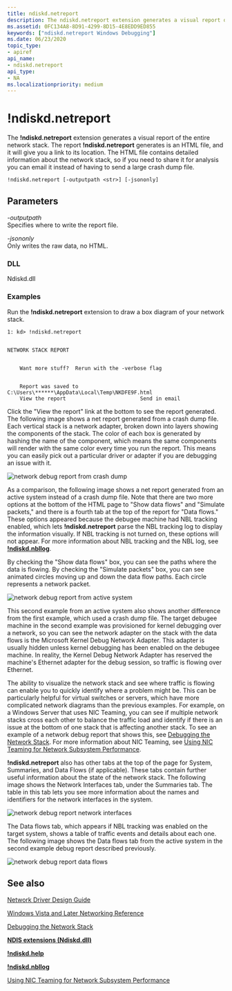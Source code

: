 ```yaml
---
title: ndiskd.netreport
description: The ndiskd.netreport extension generates a visual report of the entire network stack.
ms.assetid: 0FC134A8-8D91-4299-8D15-4E8EDD9ED855
keywords: ["ndiskd.netreport Windows Debugging"]
ms.date: 06/23/2020
topic_type:
- apiref
api_name:
- ndiskd.netreport
api_type:
- NA
ms.localizationpriority: medium
---
```


# !ndiskd.netreport

The **!ndiskd.netreport** extension generates a visual report of the entire network stack. The report **!ndiskd.netreport** generates is an HTML file, and it will give you a link to its location. The HTML file contains detailed information about the network stack, so if you need to share it for analysis you can email it instead of having to send a large crash dump file.

```console
!ndiskd.netreport [-outputpath <str>] [-jsononly] 
```

## Parameters

<span id="_______-outputpath______"></span><span id="_______-OUTPUTPATH______"></span> *-outputpath*   
Specifies where to write the report file.

<span id="_______-jsononly______"></span><span id="_______-JSONONLY______"></span> *-jsononly*   
Only writes the raw data, no HTML.

### DLL

Ndiskd.dll

### Examples

Run the **!ndiskd.netreport** extension to draw a box diagram of your network stack.

```console
1: kd> !ndiskd.netreport


NETWORK STACK REPORT


    Want more stuff?  Rerun with the -verbose flag
                                                                                            

    Report was saved to C:\Users\******\AppData\Local\Temp\NKDFE9F.html
    View the report                        Send in email
```

Click the "View the report" link at the bottom to see the report generated. The following image shows a net report generated from a crash dump file. Each vertical stack is a network adapter, broken down into layers showing the components of the stack. The color of each box is generated by hashing the name of the component, which means the same components will render with the same color every time you run the report. This means you can easily pick out a particular driver or adapter if you are debugging an issue with it.

![network debug report from crash dump](images/!ndiskd-netreport-crashdump.png)

As a comparison, the following image shows a net report generated from an active system instead of a crash dump file. Note that there are two more options at the bottom of the HTML page to "Show data flows" and "Simulate packets," and there is a fourth tab at the top of the report for "Data flows." These options appeared because the debugee machine had NBL tracking enabled, which lets **!ndiskd.netreport** parse the NBL tracking log to display the information visually. If NBL tracking is not turned on, these options will not appear. For more information about NBL tracking and the NBL log, see [**!ndiskd.nbllog**](-ndiskd-nbllog.md).

By checking the "Show data flows" box, you can see the paths where the data is flowing. By checking the "Simulate packets" box, you can see animated circles moving up and down the data flow paths. Each circle represents a network packet.

![network debug report from active system](images/!ndiskd-netreport-activesystem.png)

This second example from an active system also shows another difference from the first example, which used a crash dump file. The target debugee machine in the second example was provisioned for kernel debugging over a network, so you can see the network adapter on the stack with the data flows is the Microsoft Kernel Debug Network Adapter. This adapter is usually hidden unless kernel debugging has been enabled on the debugee machine. In reality, the Kernel Debug Network Adapter has reserved the machine's Ethernet adapter for the debug session, so traffic is flowing over Ethernet.

The ability to visualize the network stack and see where traffic is flowing can enable you to quickly identify where a problem might be. This can be particularly helpful for virtual switches or servers, which have more complicated network diagrams than the previous examples. For example, on a Windows Server that uses NIC Teaming, you can see if multiple network stacks cross each other to balance the traffic load and identify if there is an issue at the bottom of one stack that is affecting another stack. To see an example of a network debug report that shows this, see [Debugging the Network Stack](https://channel9.msdn.com/Shows/Defrag-Tools/Defrag-Tools-175-Debugging-the-Network-Stack). For more information about NIC Teaming, see [Using NIC Teaming for Network Subsystem Performance](/previous-versions/dn567652(v=vs.85)).

**!ndiskd.netreport** also has other tabs at the top of the page for System, Summaries, and Data Flows (if applicable). These tabs contain further useful information about the state of the network stack. The following image shows the Network Interfaces tab, under the Summaries tab. The table in this tab lets you see more information about the names and identifiers for the network interfaces in the system.

![network debug report network interfaces](images/!ndiskd-netreport-activesystem-networkinterfaces.png)

The Data flows tab, which appears if NBL tracking was enabled on the target system, shows a table of traffic events and details about each one. The following image shows the Data flows tab from the active system in the second example debug report described previously.

![network debug report data flows](images/!ndiskd-netreport-activesystem-dataflows.png)

## See also

[Network Driver Design Guide](../network/index.md)

[Windows Vista and Later Networking Reference](/windows-hardware/drivers/ddi/_netvista/)

[Debugging the Network Stack](https://channel9.msdn.com/Shows/Defrag-Tools/Defrag-Tools-175-Debugging-the-Network-Stack)

[**NDIS extensions (Ndiskd.dll)**](ndis-extensions--ndiskd-dll-.md)

[**!ndiskd.help**](-ndiskd-help.md)

[**!ndiskd.nbllog**](-ndiskd-nbllog.md)

[Using NIC Teaming for Network Subsystem Performance](/previous-versions/dn567652(v=vs.85))